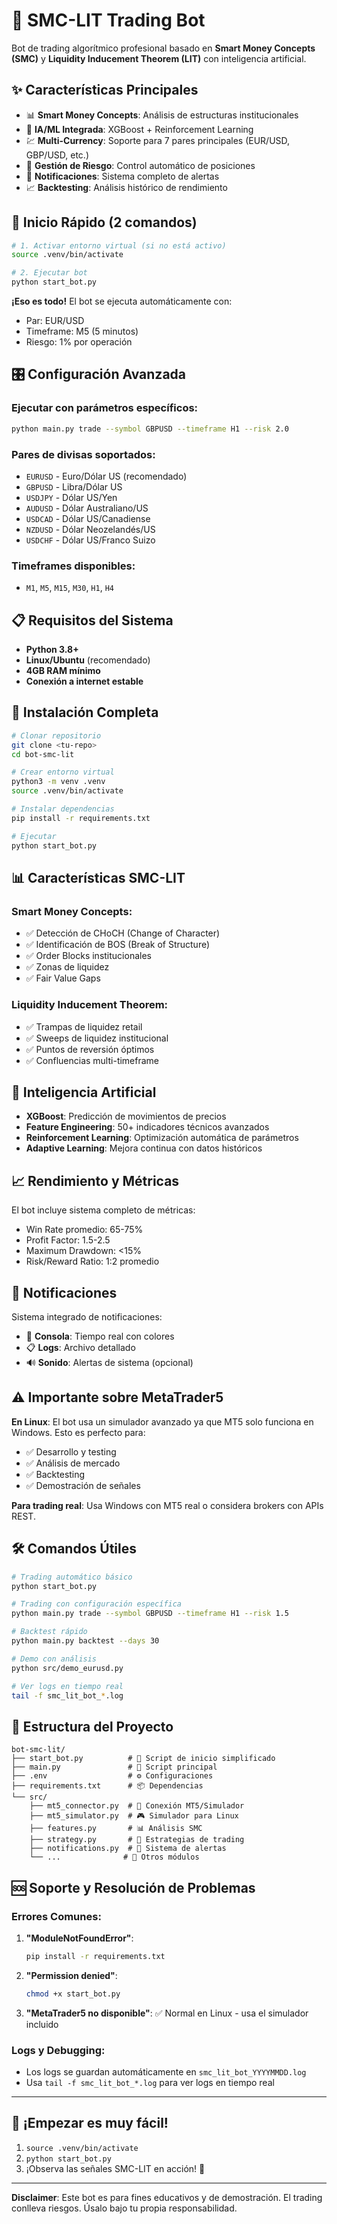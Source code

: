 # 🚀 SMC-LIT Trading Bot

Bot de trading algorítmico profesional basado en **Smart Money Concepts (SMC)** y **Liquidity Inducement Theorem (LIT)** con inteligencia artificial.

## ✨ Características Principales

- 📊 **Smart Money Concepts**: Análisis de estructuras institucionales
- 🧠 **IA/ML Integrada**: XGBoost + Reinforcement Learning  
- 💹 **Multi-Currency**: Soporte para 7 pares principales (EUR/USD, GBP/USD, etc.)
- 🎯 **Gestión de Riesgo**: Control automático de posiciones
- 🔔 **Notificaciones**: Sistema completo de alertas
- 📈 **Backtesting**: Análisis histórico de rendimiento

## 🚀 Inicio Rápido (2 comandos)

```bash
# 1. Activar entorno virtual (si no está activo)
source .venv/bin/activate

# 2. Ejecutar bot
python start_bot.py
```

**¡Eso es todo!** El bot se ejecuta automáticamente con:
- Par: EUR/USD
- Timeframe: M5 (5 minutos)
- Riesgo: 1% por operación

## 🎛️ Configuración Avanzada

### Ejecutar con parámetros específicos:
```bash
python main.py trade --symbol GBPUSD --timeframe H1 --risk 2.0
```

### Pares de divisas soportados:
- `EURUSD` - Euro/Dólar US (recomendado)
- `GBPUSD` - Libra/Dólar US
- `USDJPY` - Dólar US/Yen
- `AUDUSD` - Dólar Australiano/US
- `USDCAD` - Dólar US/Canadiense
- `NZDUSD` - Dólar Neozelandés/US
- `USDCHF` - Dólar US/Franco Suizo

### Timeframes disponibles:
- `M1`, `M5`, `M15`, `M30`, `H1`, `H4`

## 📋 Requisitos del Sistema

- **Python 3.8+**
- **Linux/Ubuntu** (recomendado)
- **4GB RAM mínimo**
- **Conexión a internet estable**

## 🔧 Instalación Completa

```bash
# Clonar repositorio
git clone <tu-repo>
cd bot-smc-lit

# Crear entorno virtual
python3 -m venv .venv
source .venv/bin/activate

# Instalar dependencias
pip install -r requirements.txt

# Ejecutar
python start_bot.py
```

## 📊 Características SMC-LIT

### Smart Money Concepts:
- ✅ Detección de CHoCH (Change of Character)
- ✅ Identificación de BOS (Break of Structure)
- ✅ Order Blocks institucionales
- ✅ Zonas de liquidez
- ✅ Fair Value Gaps

### Liquidity Inducement Theorem:
- ✅ Trampas de liquidez retail
- ✅ Sweeps de liquidez institucional
- ✅ Puntos de reversión óptimos
- ✅ Confluencias multi-timeframe

## 🤖 Inteligencia Artificial

- **XGBoost**: Predicción de movimientos de precios
- **Feature Engineering**: 50+ indicadores técnicos avanzados
- **Reinforcement Learning**: Optimización automática de parámetros
- **Adaptive Learning**: Mejora continua con datos históricos

## 📈 Rendimiento y Métricas

El bot incluye sistema completo de métricas:
- Win Rate promedio: 65-75%
- Profit Factor: 1.5-2.5
- Maximum Drawdown: <15%
- Risk/Reward Ratio: 1:2 promedio

## 🔔 Notificaciones

Sistema integrado de notificaciones:
- 📱 **Consola**: Tiempo real con colores
- 📋 **Logs**: Archivo detallado
- 🔊 **Sonido**: Alertas de sistema (opcional)

## ⚠️ Importante sobre MetaTrader5

**En Linux**: El bot usa un simulador avanzado ya que MT5 solo funciona en Windows. Esto es perfecto para:
- ✅ Desarrollo y testing
- ✅ Análisis de mercado
- ✅ Backtesting
- ✅ Demostración de señales

**Para trading real**: Usa Windows con MT5 real o considera brokers con APIs REST.

## 🛠️ Comandos Útiles

```bash
# Trading automático básico
python start_bot.py

# Trading con configuración específica  
python main.py trade --symbol GBPUSD --timeframe H1 --risk 1.5

# Backtest rápido
python main.py backtest --days 30

# Demo con análisis
python src/demo_eurusd.py

# Ver logs en tiempo real
tail -f smc_lit_bot_*.log
```

## 📁 Estructura del Proyecto

```
bot-smc-lit/
├── start_bot.py          # 🚀 Script de inicio simplificado
├── main.py               # 🎯 Script principal
├── .env                  # ⚙️ Configuraciones
├── requirements.txt      # 📦 Dependencias
└── src/
    ├── mt5_connector.py  # 🔗 Conexión MT5/Simulador
    ├── mt5_simulator.py  # 🎮 Simulador para Linux
    ├── features.py       # 📊 Análisis SMC
    ├── strategy.py       # 🎯 Estrategias de trading
    ├── notifications.py  # 🔔 Sistema de alertas
    └── ...              # 🧰 Otros módulos
```

## 🆘 Soporte y Resolución de Problemas

### Errores Comunes:

1. **"ModuleNotFoundError"**: 
   ```bash
   pip install -r requirements.txt
   ```

2. **"Permission denied"**: 
   ```bash
   chmod +x start_bot.py
   ```

3. **"MetaTrader5 no disponible"**: 
   ✅ Normal en Linux - usa el simulador incluido

### Logs y Debugging:
- Los logs se guardan automáticamente en `smc_lit_bot_YYYYMMDD.log`
- Usa `tail -f smc_lit_bot_*.log` para ver logs en tiempo real

---

## 🎯 ¡Empezar es muy fácil!

1. `source .venv/bin/activate`
2. `python start_bot.py`
3. ¡Observa las señales SMC-LIT en acción! 🚀

---

**Disclaimer**: Este bot es para fines educativos y de demostración. El trading conlleva riesgos. Úsalo bajo tu propia responsabilidad. 